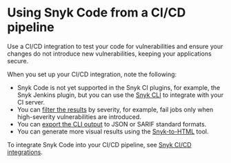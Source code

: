 # Using Snyk Code from a CI/CD pipeline

Use a CI/CD integration to test your code for vulnerabilities and ensure your changes do not introduce new vulnerabilities, keeping your applications secure.

When you set up your CI/CD integration, note the following:

* Snyk Code is not yet supported in the Snyk CI plugins, for example, the Snyk Jenkins plugin, but you can use the [Snyk CLI](cli-for-snyk-code/) to integrate with your CI server.
* You can [filter the results](cli-for-snyk-code/working-with-the-snyk-code-cli-results/displaying-only-discovered-issues-above-a-specific-severity-level.md) by severity, for example, fail jobs only when high-severity vulnerabilities are introduced.
* You can [export the CLI output](cli-for-snyk-code/working-with-the-snyk-code-cli-results/outputting-the-test-results-to-a-json-or-sarif-format-in-the-terminal.md) to JSON or SARIF standard formats.
* You can generate more visual results using the [Snyk-to-HTML](cli-for-snyk-code/displaying-the-cli-results-in-an-html-format-using-the-snyk-to-html-feature/) tool.

To integrate Snyk Code into your CI/CD pipeline, see [Snyk CI/CD integrations](../../integrations/snyk-ci-cd-integrations/).
